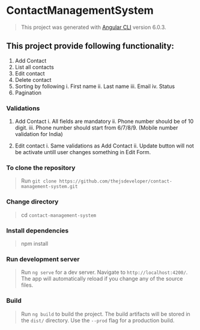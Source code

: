 
# ContactManagementSystem

> This project was generated with [Angular CLI](https://github.com/angular/angular-cli) version 6.0.3.

## This project provide following functionality: 
 1. Add Contact
 2. List all contacts
 3. Edit contact
 4. Delete contact
 5. Sorting by following
	 i. First name
	ii. Last name
	iii. Email
	iv. Status
6. Pagination
 


### Validations

1. Add Contact
i. All fields are mandatory
ii. Phone number should be of 10 digit.
iii. Phone number should start from 6/7/8/9. (Mobile number validation for India)

2. Edit contact
i. Same validations as Add Contact
ii. Update button will not be activate untill user changes something in Edit Form.

### To clone the repository
> Run `git clone https://github.com/thejsdeveloper/contact-management-system.git`

### Change directory
> cd `contact-management-system`

### Install dependencies
> npm install 

### Run development server

> Run `ng serve` for a dev server. Navigate to `http://localhost:4200/`. The app will automatically reload if you change any of the source files.

### Build

> Run `ng build` to build the project. The build artifacts will be stored in the `dist/` directory. Use the `--prod` flag for a production build.

